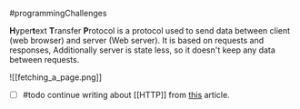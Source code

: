 #programmingChallenges 

**H**yper**t**ext **T**ransfer **P**rotocol is a protocol used to send data between client (web browser) and server (Web server). It is based on requests and responses, Additionally server is state less, so it doesn't keep any data between requests.

![[fetching_a_page.png]]

- [ ] #todo continue writing about [[HTTP]] from [this](https://developer.mozilla.org/en-US/docs/Web/HTTP/Overview) article.